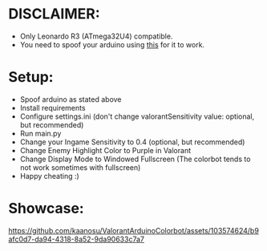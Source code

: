 # DISCLAIMER:
- Only Leonardo R3 (ATmega32U4) compatible.
- You need to spoof your arduino using [this](https://cdn.discordapp.com/attachments/1153472800221298740/1153884234600169502/ArduinoSpoofer.exe) for it to work.

# Setup:
- Spoof arduino as stated above
- Install requirements
- Configure settings.ini (don't change valorantSensitivity value: optional, but recommended)
- Run main.py
- Change your Ingame Sensitivity to 0.4 (optional, but recommended)
- Change Enemy Highlight Color to Purple in Valorant
- Change Display Mode to Windowed Fullscreen (The colorbot tends to not work sometimes with fullscreen)
- Happy cheating :)

# Showcase:


https://github.com/kaanosu/ValorantArduinoColorbot/assets/103574624/b9afc0d7-da94-4318-8a52-9da90633c7a7

